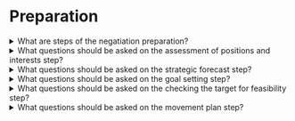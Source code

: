 # Preparation

<details>
  <summary>What are steps of the negatiation preparation?</summary>

* Assessment of positions and interests
* Strategic forecast
* Goal settings
* Сhecking the target for feasibility
* Movement plan

</details>

<details>
  <summary>What questions should be asked on the assessment of positions and interests step?</summary>

* What a relationship history with a second side? How is it possible to use it?
* What allows to strengthen/let loose positions?
* What is a main pain point of the second side? What are true interests?
* What are our common interests?

</details>

<details>
  <summary>What questions should be asked on the strategic forecast step?</summary>

* Who am I for the second side?
* How a partner sees me?

</details>

<details>
  <summary>What questions should be asked on the goal setting step?</summary>

* Where I want to go?
* What I want to get or do?

</details>

<details>
  <summary>What questions should be asked on the checking the target for feasibility step?</summary>

* Is it possible to make the goals?
* What is depended on my actions?

</details>

<details>
  <summary>What questions should be asked on the movement plan step?</summary>

* How I will move to the target?
* What are steps allow me to get a wish result?

</details>
